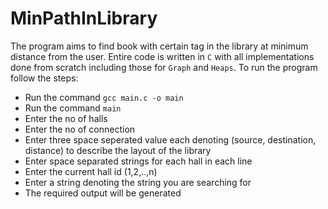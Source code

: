 # MinPathInLibrary
The program aims to find book with certain tag in the library at minimum distance from the user. Entire code is written in `C` with all implementations done from scratch including those for `Graph` and `Heaps`.
To run the program follow the steps:
* Run the command `gcc main.c -o main`
* Run the command `main`
* Enter the no of halls
* Enter the no of connection
* Enter three space seperated value each denoting (source, destination, distance) to describe the layout of the library
* Enter space separated strings for each hall in each line
* Enter the current hall id (1,2,..,n)
* Enter a string denoting the string you are searching for
* The required output will be generated
